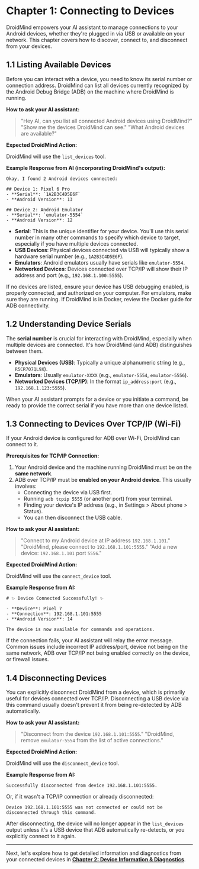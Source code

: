 # Chapter 1: Connecting to Devices

DroidMind empowers your AI assistant to manage connections to your Android devices, whether they're plugged in via USB or available on your network. This chapter covers how to discover, connect to, and disconnect from your devices.

## 1.1 Listing Available Devices

Before you can interact with a device, you need to know its serial number or connection address. DroidMind can list all devices currently recognized by the Android Debug Bridge (ADB) on the machine where DroidMind is running.

**How to ask your AI assistant:**

> "Hey AI, can you list all connected Android devices using DroidMind?"
> "Show me the devices DroidMind can see."
> "What Android devices are available?"

**Expected DroidMind Action:**

DroidMind will use the `list_devices` tool.

**Example Response from AI (incorporating DroidMind's output):**

```
Okay, I found 2 Android devices connected:

## Device 1: Pixel 6 Pro
- **Serial**: `1A2B3C4D5E6F`
- **Android Version**: 13

## Device 2: Android Emulator
- **Serial**: `emulator-5554`
- **Android Version**: 12
```

- **Serial**: This is the unique identifier for your device. You'll use this serial number in many other commands to specify which device to target, especially if you have multiple devices connected.
- **USB Devices**: Physical devices connected via USB will typically show a hardware serial number (e.g., `1A2B3C4D5E6F`).
- **Emulators**: Android emulators usually have serials like `emulator-5554`.
- **Networked Devices**: Devices connected over TCP/IP will show their IP address and port (e.g., `192.168.1.100:5555`).

If no devices are listed, ensure your device has USB debugging enabled, is properly connected, and authorized on your computer. For emulators, make sure they are running. If DroidMind is in Docker, review the Docker guide for ADB connectivity.

## 1.2 Understanding Device Serials

The **serial number** is crucial for interacting with DroidMind, especially when multiple devices are connected. It's how DroidMind (and ADB) distinguishes between them.

- **Physical Devices (USB)**: Typically a unique alphanumeric string (e.g., `R5CR707QL9X`).
- **Emulators**: Usually `emulator-XXXX` (e.g., `emulator-5554`, `emulator-5556`).
- **Networked Devices (TCP/IP)**: In the format `ip_address:port` (e.g., `192.168.1.123:5555`).

When your AI assistant prompts for a device or you initiate a command, be ready to provide the correct serial if you have more than one device listed.

## 1.3 Connecting to Devices Over TCP/IP (Wi-Fi)

If your Android device is configured for ADB over Wi-Fi, DroidMind can connect to it.

**Prerequisites for TCP/IP Connection:**

1.  Your Android device and the machine running DroidMind must be on the **same network**.
2.  ADB over TCP/IP must be **enabled on your Android device**. This usually involves:
    - Connecting the device via USB first.
    - Running `adb tcpip 5555` (or another port) from your terminal.
    - Finding your device's IP address (e.g., in Settings > About phone > Status).
    - You can then disconnect the USB cable.

**How to ask your AI assistant:**

> "Connect to my Android device at IP address `192.168.1.101`."
> "DroidMind, please connect to `192.168.1.101:5555`."
> "Add a new device: `192.168.1.101` port `5556`."

**Expected DroidMind Action:**

DroidMind will use the `connect_device` tool.

**Example Response from AI:**

```
# ✨ Device Connected Successfully! ✨

- **Device**: Pixel 7
- **Connection**: 192.168.1.101:5555
- **Android Version**: 14

The device is now available for commands and operations.
```

If the connection fails, your AI assistant will relay the error message. Common issues include incorrect IP address/port, device not being on the same network, ADB over TCP/IP not being enabled correctly on the device, or firewall issues.

## 1.4 Disconnecting Devices

You can explicitly disconnect DroidMind from a device, which is primarily useful for devices connected over TCP/IP. Disconnecting a USB device via this command usually doesn't prevent it from being re-detected by ADB automatically.

**How to ask your AI assistant:**

> "Disconnect from the device `192.168.1.101:5555`."
> "DroidMind, remove `emulator-5554` from the list of active connections."

**Expected DroidMind Action:**

DroidMind will use the `disconnect_device` tool.

**Example Response from AI:**

```
Successfully disconnected from device 192.168.1.101:5555.
```

Or, if it wasn't a TCP/IP connection or already disconnected:

```
Device 192.168.1.101:5555 was not connected or could not be disconnected through this command.
```

After disconnecting, the device will no longer appear in the `list_devices` output unless it's a USB device that ADB automatically re-detects, or you explicitly connect to it again.

---

Next, let's explore how to get detailed information and diagnostics from your connected devices in **[Chapter 2: Device Information & Diagnostics](device_diagnostics.md)**.
